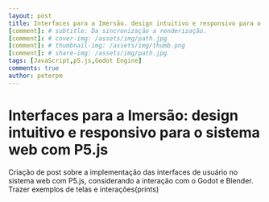```yaml
---
layout: post
title: Interfaces para a Imersão. design intuitivo e responsivo para o sistema web com P5.js
[comment]: # subtitle: Da sincronização a renderização.
[comment]: # cover-img: /assets/img/path.jpg
[comment]: # thumbnail-img: /assets/img/thumb.png
[comment]: # share-img: /assets/img/path.jpg
tags: [JavaScript,p5.js,Godot Engine]
comments: true
author: peterpm
---
```


# Interfaces para a Imersão: design intuitivo e responsivo para o sistema web com P5.js



Criação de post sobre a implementação das interfaces de usuário no sistema web com P5.js, considerando a interação com o Godot e Blender. Trazer exemplos de telas e interações(prints)
